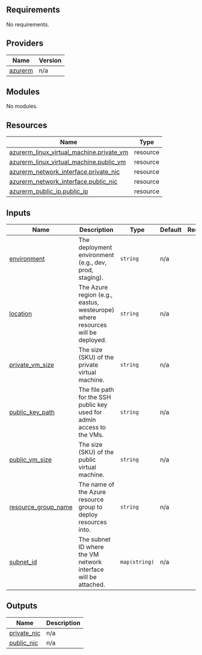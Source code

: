 <!-- BEGIN_TF_DOCS -->
## Requirements

No requirements.

## Providers

| Name | Version |
|------|---------|
| <a name="provider_azurerm"></a> [azurerm](#provider\_azurerm) | n/a |

## Modules

No modules.

## Resources

| Name | Type |
|------|------|
| [azurerm_linux_virtual_machine.private_vm](https://registry.terraform.io/providers/hashicorp/azurerm/latest/docs/resources/linux_virtual_machine) | resource |
| [azurerm_linux_virtual_machine.public_vm](https://registry.terraform.io/providers/hashicorp/azurerm/latest/docs/resources/linux_virtual_machine) | resource |
| [azurerm_network_interface.private_nic](https://registry.terraform.io/providers/hashicorp/azurerm/latest/docs/resources/network_interface) | resource |
| [azurerm_network_interface.public_nic](https://registry.terraform.io/providers/hashicorp/azurerm/latest/docs/resources/network_interface) | resource |
| [azurerm_public_ip.public_ip](https://registry.terraform.io/providers/hashicorp/azurerm/latest/docs/resources/public_ip) | resource |

## Inputs

| Name | Description | Type | Default | Required |
|------|-------------|------|---------|:--------:|
| <a name="input_environment"></a> [environment](#input\_environment) | The deployment environment (e.g., dev, prod, staging). | `string` | n/a | yes |
| <a name="input_location"></a> [location](#input\_location) | The Azure region (e.g., eastus, westeurope) where resources will be deployed. | `string` | n/a | yes |
| <a name="input_private_vm_size"></a> [private\_vm\_size](#input\_private\_vm\_size) | The size (SKU) of the private virtual machine. | `string` | n/a | yes |
| <a name="input_public_key_path"></a> [public\_key\_path](#input\_public\_key\_path) | The file path for the SSH public key used for admin access to the VMs. | `string` | n/a | yes |
| <a name="input_public_vm_size"></a> [public\_vm\_size](#input\_public\_vm\_size) | The size (SKU) of the public virtual machine. | `string` | n/a | yes |
| <a name="input_resource_group_name"></a> [resource\_group\_name](#input\_resource\_group\_name) | The name of the Azure resource group to deploy resources into. | `string` | n/a | yes |
| <a name="input_subnet_id"></a> [subnet\_id](#input\_subnet\_id) | The subnet ID where the VM network interface will be attached. | `map(string)` | n/a | yes |

## Outputs

| Name | Description |
|------|-------------|
| <a name="output_private_nic"></a> [private\_nic](#output\_private\_nic) | n/a |
| <a name="output_public_nic"></a> [public\_nic](#output\_public\_nic) | n/a |
<!-- END_TF_DOCS -->